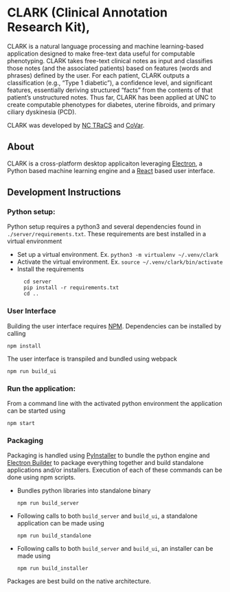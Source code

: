 # CLARK (Clinical Annotation Research Kit),

CLARK is a natural language processing and machine learning-based application designed to make free-text data useful for computable phenotyping. CLARK takes free-text clinical notes as input and classifies those notes (and the associated patients) based on features (words and phrases) defined by the user. For each patient, CLARK outputs a classification (e.g., “Type 1 diabetic”), a confidence level, and significant features, essentially deriving structured “facts” from the contents of that patient’s unstructured notes. Thus far, CLARK has been applied at UNC to create computable phenotypes for diabetes, uterine fibroids, and primary ciliary dyskinesia (PCD).

CLARK was developed by [NC TRaCS](https://tracs.unc.edu) and [CoVar](https://covar.com).

## About
CLARK is a cross-platform desktop applicaiton leveraging [Electron](https://electronjs.org), a Python based machine learning engine and a [React](http://Reactjs.org) based user interface.

## Development Instructions

### Python setup:
Python setup requires a python3 and several dependencies found in `./server/requirements.txt`. These requirements are best installed in a virtual environment
- Set up a virtual environment. Ex. `python3 -m virtualenv ~/.venv/clark`
- Activate the virtual environment. Ex. `source ~/.venv/clark/bin/activate`
- Install the requirements
  ```
    cd server
    pip install -r requirements.txt
    cd ..
  ```

### User Interface
Building the user interface requires [NPM](https://www.npmjs.com). Dependencies can be installed by calling

```
npm install
```

The user interface is transpiled and bundled using webpack
```
npm run build_ui
```

### Run the application:
From a command line with the activated python environment the application can be started using
```
npm start
```

### Packaging
Packaging is handled using [PyInstaller](http://www.pyinstaller.org) to bundle the python engine and [Electron Builder](http://electron.build) to package everything together and build standalone applications and/or installers. Execution of each of these commands can be done using npm scripts.

- Bundles python libraries into standalone binary
  ```
  npm run build_server
  ```
- Following calls to both `build_server` and `build_ui`, a standalone application can be made using
  ```
  npm run build_standalone
  ```
- Following calls to both `build_server` and `build_ui`, an installer can be made using
  ```
  npm run build_installer
  ```

Packages are best build on the native architecture.